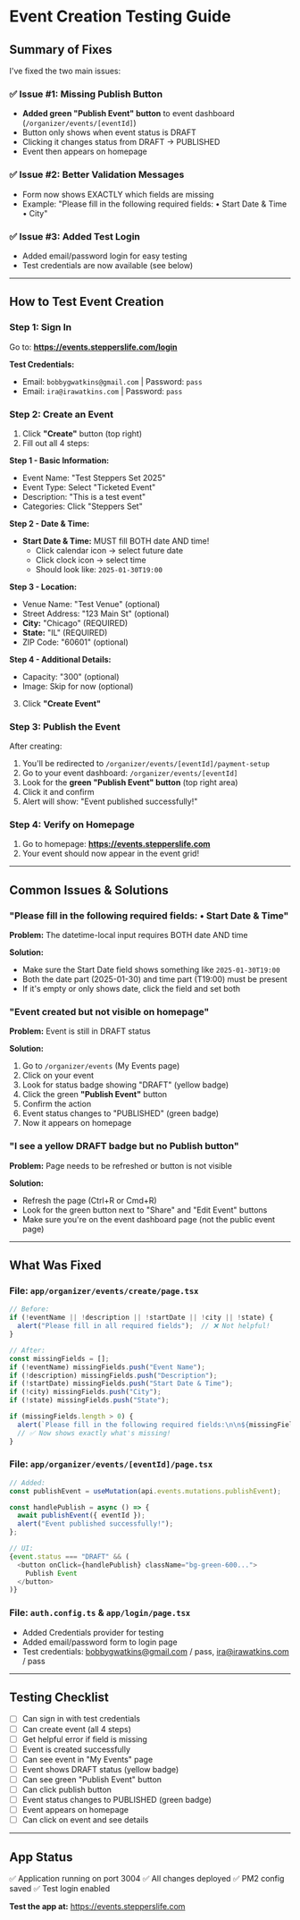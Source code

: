 # Event Creation Testing Guide

## Summary of Fixes

I've fixed the two main issues:

### ✅ Issue #1: Missing Publish Button
- **Added green "Publish Event" button** to event dashboard (`/organizer/events/[eventId]`)
- Button only shows when event status is DRAFT
- Clicking it changes status from DRAFT → PUBLISHED
- Event then appears on homepage

### ✅ Issue #2: Better Validation Messages
- Form now shows EXACTLY which fields are missing
- Example: "Please fill in the following required fields: • Start Date & Time • City"

### ✅ Issue #3: Added Test Login
- Added email/password login for easy testing
- Test credentials are now available (see below)

---

## How to Test Event Creation

### Step 1: Sign In

Go to: **https://events.stepperslife.com/login**

**Test Credentials:**
- Email: `bobbygwatkins@gmail.com` | Password: `pass`
- Email: `ira@irawatkins.com` | Password: `pass`

### Step 2: Create an Event

1. Click **"Create"** button (top right)
2. Fill out all 4 steps:

**Step 1 - Basic Information:**
- Event Name: "Test Steppers Set 2025"
- Event Type: Select "Ticketed Event"
- Description: "This is a test event"
- Categories: Click "Steppers Set"

**Step 2 - Date & Time:**
- **Start Date & Time:** MUST fill BOTH date AND time!
  - Click calendar icon → select future date
  - Click clock icon → select time
  - Should look like: `2025-01-30T19:00`

**Step 3 - Location:**
- Venue Name: "Test Venue" (optional)
- Street Address: "123 Main St" (optional)
- **City:** "Chicago" (REQUIRED)
- **State:** "IL" (REQUIRED)
- ZIP Code: "60601" (optional)

**Step 4 - Additional Details:**
- Capacity: "300" (optional)
- Image: Skip for now (optional)

3. Click **"Create Event"**

### Step 3: Publish the Event

After creating:
1. You'll be redirected to `/organizer/events/[eventId]/payment-setup`
2. Go to your event dashboard: `/organizer/events/[eventId]`
3. Look for the **green "Publish Event" button** (top right area)
4. Click it and confirm
5. Alert will show: "Event published successfully!"

### Step 4: Verify on Homepage

1. Go to homepage: **https://events.stepperslife.com**
2. Your event should now appear in the event grid!

---

## Common Issues & Solutions

### "Please fill in the following required fields: • Start Date & Time"

**Problem:** The datetime-local input requires BOTH date AND time

**Solution:**
- Make sure the Start Date field shows something like `2025-01-30T19:00`
- Both the date part (2025-01-30) and time part (T19:00) must be present
- If it's empty or only shows date, click the field and set both

### "Event created but not visible on homepage"

**Problem:** Event is still in DRAFT status

**Solution:**
1. Go to `/organizer/events` (My Events page)
2. Click on your event
3. Look for status badge showing "DRAFT" (yellow badge)
4. Click the green **"Publish Event"** button
5. Confirm the action
6. Event status changes to "PUBLISHED" (green badge)
7. Now it appears on homepage

### "I see a yellow DRAFT badge but no Publish button"

**Problem:** Page needs to be refreshed or button is not visible

**Solution:**
- Refresh the page (Ctrl+R or Cmd+R)
- Look for the green button next to "Share" and "Edit Event" buttons
- Make sure you're on the event dashboard page (not the public event page)

---

## What Was Fixed

### File: `app/organizer/events/create/page.tsx`
```javascript
// Before:
if (!eventName || !description || !startDate || !city || !state) {
  alert("Please fill in all required fields");  // ❌ Not helpful!
}

// After:
const missingFields = [];
if (!eventName) missingFields.push("Event Name");
if (!description) missingFields.push("Description");
if (!startDate) missingFields.push("Start Date & Time");
if (!city) missingFields.push("City");
if (!state) missingFields.push("State");

if (missingFields.length > 0) {
  alert(`Please fill in the following required fields:\n\n${missingFields.map(f => `• ${f}`).join('\n')}`);
  // ✅ Now shows exactly what's missing!
}
```

### File: `app/organizer/events/[eventId]/page.tsx`
```javascript
// Added:
const publishEvent = useMutation(api.events.mutations.publishEvent);

const handlePublish = async () => {
  await publishEvent({ eventId });
  alert("Event published successfully!");
};

// UI:
{event.status === "DRAFT" && (
  <button onClick={handlePublish} className="bg-green-600...">
    Publish Event
  </button>
)}
```

### File: `auth.config.ts` & `app/login/page.tsx`
- Added Credentials provider for testing
- Added email/password form to login page
- Test credentials: bobbygwatkins@gmail.com / pass, ira@irawatkins.com / pass

---

## Testing Checklist

- [ ] Can sign in with test credentials
- [ ] Can create event (all 4 steps)
- [ ] Get helpful error if field is missing
- [ ] Event is created successfully
- [ ] Can see event in "My Events" page
- [ ] Event shows DRAFT status (yellow badge)
- [ ] Can see green "Publish Event" button
- [ ] Can click publish button
- [ ] Event status changes to PUBLISHED (green badge)
- [ ] Event appears on homepage
- [ ] Can click on event and see details

---

## App Status

✅ Application running on port 3004
✅ All changes deployed
✅ PM2 config saved
✅ Test login enabled

**Test the app at:** https://events.stepperslife.com
